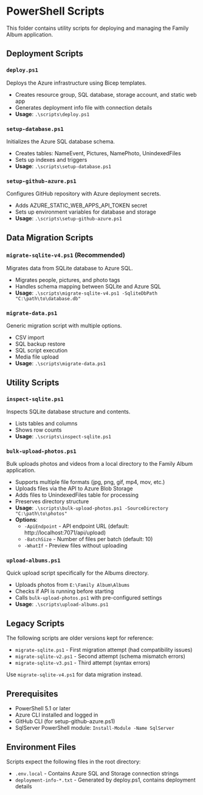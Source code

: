 # PowerShell Scripts

This folder contains utility scripts for deploying and managing the Family Album application.

## Deployment Scripts

### `deploy.ps1`
Deploys the Azure infrastructure using Bicep templates.
- Creates resource group, SQL database, storage account, and static web app
- Generates deployment info file with connection details
- **Usage**: `.\scripts\deploy.ps1`

### `setup-database.ps1`
Initializes the Azure SQL database schema.
- Creates tables: NameEvent, Pictures, NamePhoto, UnindexedFiles
- Sets up indexes and triggers
- **Usage**: `.\scripts\setup-database.ps1`

### `setup-github-azure.ps1`
Configures GitHub repository with Azure deployment secrets.
- Adds AZURE_STATIC_WEB_APPS_API_TOKEN secret
- Sets up environment variables for database and storage
- **Usage**: `.\scripts\setup-github-azure.ps1`

## Data Migration Scripts

### `migrate-sqlite-v4.ps1` (Recommended)
Migrates data from SQLite database to Azure SQL.
- Migrates people, pictures, and photo tags
- Handles schema mapping between SQLite and Azure SQL
- **Usage**: `.\scripts\migrate-sqlite-v4.ps1 -SqliteDbPath "C:\path\to\database.db"`

### `migrate-data.ps1`
Generic migration script with multiple options.
- CSV import
- SQL backup restore
- SQL script execution
- Media file upload
- **Usage**: `.\scripts\migrate-data.ps1`

## Utility Scripts

### `inspect-sqlite.ps1`
Inspects SQLite database structure and contents.
- Lists tables and columns
- Shows row counts
- **Usage**: `.\scripts\inspect-sqlite.ps1`

### `bulk-upload-photos.ps1`
Bulk uploads photos and videos from a local directory to the Family Album application.
- Supports multiple file formats (jpg, png, gif, mp4, mov, etc.)
- Uploads files via the API to Azure Blob Storage
- Adds files to UnindexedFiles table for processing
- Preserves directory structure
- **Usage**: `.\scripts\bulk-upload-photos.ps1 -SourceDirectory "C:\path\to\photos"`
- **Options**:
  - `-ApiEndpoint` - API endpoint URL (default: http://localhost:7071/api/upload)
  - `-BatchSize` - Number of files per batch (default: 10)
  - `-WhatIf` - Preview files without uploading

### `upload-albums.ps1`
Quick upload script specifically for the Albums directory.
- Uploads photos from `E:\Family Album\Albums`
- Checks if API is running before starting
- Calls `bulk-upload-photos.ps1` with pre-configured settings
- **Usage**: `.\scripts\upload-albums.ps1`

## Legacy Scripts

The following scripts are older versions kept for reference:
- `migrate-sqlite.ps1` - First migration attempt (had compatibility issues)
- `migrate-sqlite-v2.ps1` - Second attempt (schema mismatch errors)
- `migrate-sqlite-v3.ps1` - Third attempt (syntax errors)

Use `migrate-sqlite-v4.ps1` for data migration instead.

## Prerequisites

- PowerShell 5.1 or later
- Azure CLI installed and logged in
- GitHub CLI (for setup-github-azure.ps1)
- SqlServer PowerShell module: `Install-Module -Name SqlServer`

## Environment Files

Scripts expect the following files in the root directory:
- `.env.local` - Contains Azure SQL and Storage connection strings
- `deployment-info-*.txt` - Generated by deploy.ps1, contains deployment details

